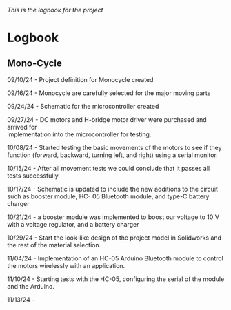 *This is the logbook for the project*
# Logbook

## Mono-Cycle

09/10/24 - Project definition for Monocycle created

09/16/24 - Monocycle are carefully selected for the major moving parts

09/24/24 - Schematic for the microcontroller created 

09/27/24 - DC motors and H-bridge motor driver were purchased and arrived for     
           implementation into the microcontroller for testing.
           
10/08/24 - Started testing the basic movements of the motors to see if they function (forward, backward, turning left, and right) using a serial monitor.
           
10/15/24 - After all movement tests we could conclude that it passes all tests successfully.

10/17/24 - Schematic is updated to include the new additions to the circuit such as booster module, HC- 05 Bluetooth module, and type-C battery charger
           
10/21/24 - a booster module was implemented to boost our voltage to 10 V with a voltage regulator,  and a battery charger

10/29/24 -  Start the look-like design of the project model in Solidworks and the rest of the material selection.

11/04/24 - Implementation of an HC-05 Arduino Bluetooth module to control the 
           motors wirelessly with an application.
           
11/10/24 - Starting tests with the HC-05, configuring the serial of the module and the Arduino.

11/13/24 -
